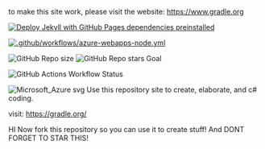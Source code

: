 to make this site work, please visit the website: https://www.gradle.org



[![Deploy Jekyll with GitHub Pages dependencies preinstalled](https://github.com/As90909w/Coding-for-web-development/actions/workflows/jekyll-gh-pages.yml/badge.svg?branch=main&event=workflow_dispatch)](https://github.com/As90909w/Coding-for-web-development/actions/workflows/jekyll-gh-pages.yml)

[![.github/workflows/azure-webapps-node.yml](https://github.com/As90909w/Coding-for-web-development/actions/workflows/azure-webapps-node.yml/badge.svg?event=workflow_run)](https://github.com/As90909w/Coding-for-web-development/actions/workflows/azure-webapps-node.yml)

![GitHub Repo size](https://img.shields.io/github/repo-size/3kh0/3kh0-lite?style=flat&label=Repo%20size)
![GitHub Repo stars Goal](https://img.shields.io/github/stars/3kh0/3kh0-lite?style=flat&label=Repo%20stars&color=yellow&link=https%3A%2F%2Fgithub.com%2F3kh0%2F3kh0-lite%2Fstargazers)

![GitHub Actions Workflow Status](https://img.shields.io/github/actions/workflow/status/3kh0/3kh0.net/testbuild.yml?label=Build)

![Microsoft_Azure svg](https://github.com/As90909w/Coding-for-web-development/assets/163041654/accdfd2f-7f88-4b17-a27f-df2826d7a9a7)
Use this repository site to create, elaborate, and c# coding.

visit: https://gradle.org/

<p>HI Now fork this repository so you can use it to create stuff! And DONT FORGET TO STAR THIS!</p>

          
         
